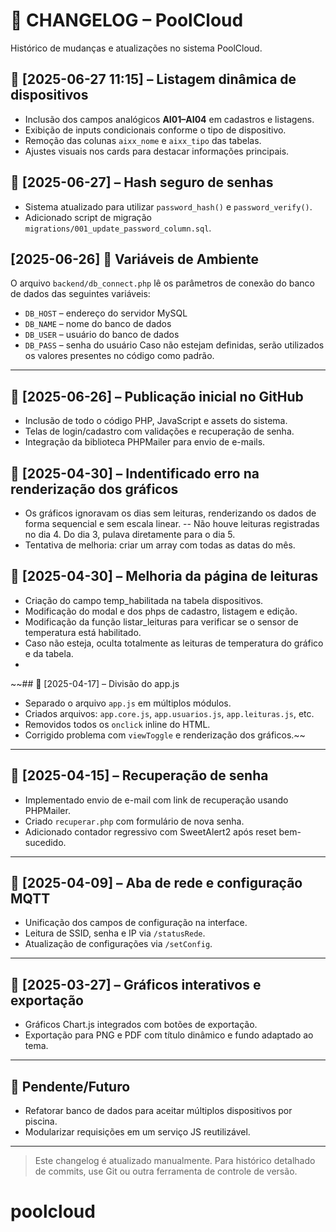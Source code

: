 # 📝 CHANGELOG – PoolCloud

Histórico de mudanças e atualizações no sistema PoolCloud.

## 📅 [2025-06-27 11:15] – Listagem dinâmica de dispositivos
- Inclusão dos campos analógicos **AI01–AI04** em cadastros e listagens.
- Exibição de inputs condicionais conforme o tipo de dispositivo.
- Remoção das colunas `aixx_nome` e `aixx_tipo` das tabelas.
- Ajustes visuais nos cards para destacar informações principais.

## 📅 [2025-06-27] – Hash seguro de senhas
- Sistema atualizado para utilizar `password_hash()` e `password_verify()`.
- Adicionado script de migração `migrations/001_update_password_column.sql`.

## [2025-06-26] 🔑 Variáveis de Ambiente
O arquivo `backend/db_connect.php` lê os parâmetros de conexão do banco de dados das seguintes variáveis:

- `DB_HOST` – endereço do servidor MySQL
- `DB_NAME` – nome do banco de dados
- `DB_USER` – usuário do banco de dados
- `DB_PASS` – senha do usuário
Caso não estejam definidas, serão utilizados os valores presentes no código como padrão.

---
## 📅 [2025-06-26] – Publicação inicial no GitHub
- Inclusão de todo o código PHP, JavaScript e assets do sistema.
- Telas de login/cadastro com validações e recuperação de senha.
- Integração da biblioteca PHPMailer para envio de e-mails.

## 📅 [2025-04-30] – Indentificado erro na renderização dos gráficos
- Os gráficos ignoravam os dias sem leituras, renderizando os dados de forma sequencial e sem escala linear.
    -- Não houve leituras registradas no dia 4. Do dia 3, pulava diretamente para o dia 5.
- Tentativa de melhoria: criar um array com todas as datas do mês.

## 📅 [2025-04-30] – Melhoria da página de leituras
- Criação do campo temp_habilitada na tabela dispositivos. 
- Modificação do modal e dos phps de cadastro, listagem e edição. 
- Modificação da função listar_leituras para verificar se o sensor de temperatura está habilitado.
- Caso não esteja, oculta totalmente as leituras de temperatura do gráfico e da tabela.
- 

~~## 📅 [2025-04-17] – Divisão do app.js
- Separado o arquivo `app.js` em múltiplos módulos.
- Criados arquivos: `app.core.js`, `app.usuarios.js`, `app.leituras.js`, etc.
- Removidos todos os `onclick` inline do HTML.
- Corrigido problema com `viewToggle` e renderização dos gráficos.~~

---

## 📅 [2025-04-15] – Recuperação de senha
- Implementado envio de e-mail com link de recuperação usando PHPMailer.
- Criado `recuperar.php` com formulário de nova senha.
- Adicionado contador regressivo com SweetAlert2 após reset bem-sucedido.

---

## 📅 [2025-04-09] – Aba de rede e configuração MQTT
- Unificação dos campos de configuração na interface.
- Leitura de SSID, senha e IP via `/statusRede`.
- Atualização de configurações via `/setConfig`.

---

## 📅 [2025-03-27] – Gráficos interativos e exportação
- Gráficos Chart.js integrados com botões de exportação.
- Exportação para PNG e PDF com título dinâmico e fundo adaptado ao tema.

---

## 🔧 Pendente/Futuro
- Refatorar banco de dados para aceitar múltiplos dispositivos por piscina.
- Modularizar requisições em um serviço JS reutilizável.

---

> Este changelog é atualizado manualmente. Para histórico detalhado de commits, use Git ou outra ferramenta de controle de versão.
# poolcloud
